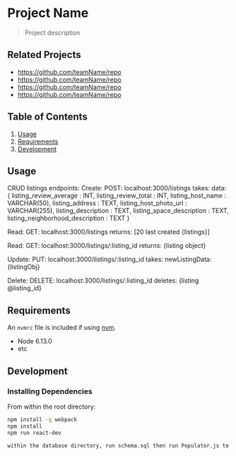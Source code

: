 # Project Name

> Project description

## Related Projects

  - https://github.com/teamName/repo
  - https://github.com/teamName/repo
  - https://github.com/teamName/repo
  - https://github.com/teamName/repo

## Table of Contents

1. [Usage](#Usage)
1. [Requirements](#requirements)
1. [Development](#development)

## Usage

CRUD listings endpoints:
Create: POST: localhost:3000/listings
  takes: data: {
    listing_review_average : INT,
    listing_review_total : INT,
    listing_host_name : VARCHAR(50),
    listing_address : TEXT,
    listing_host_photo_url : VARCHAR(255),
    listing_description : TEXT,
    listing_space_description : TEXT,
    listing_neighborhood_description : TEXT
  }
  
  Read: GET: localhost:3000/listings
    returns: [20 last created {listings}]

  Read: GET: localhost:3000/listings/:listing_id
    returns: {listing object}

  Update: PUT: localhost:3000/listings/:listing_id
    takes: newListingData: {listingObj}
  
  Delete: DELETE: localhost:3000/listings/:listing_id
    deletes: {listing @listing_id}


## Requirements

An `nvmrc` file is included if using [nvm](https://github.com/creationix/nvm).

- Node 6.13.0
- etc

## Development

### Installing Dependencies

From within the root directory:

```sh
npm install -g webpack
npm install
npm run react-dev

within the database directory, run schema.sql then run Populator.js to populate the database.
```

